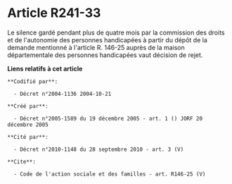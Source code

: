 # Article R241-33

Le silence gardé pendant plus de quatre mois par la commission des droits et de l'autonomie des personnes handicapées à
partir du dépôt de la demande mentionné à l'article R. 146-25 auprès de la maison départementale des personnes handicapées
vaut décision de rejet.

**Liens relatifs à cet article**

	**Codifié par**:

	  - Décret n°2004-1136 2004-10-21

	**Créé par**:

	  - Décret n°2005-1589 du 19 décembre 2005 - art. 1 () JORF 20 décembre 2005

	**Cité par**:

	  - Décret n°2010-1148 du 28 septembre 2010 - art. 3 (V)

	**Cite**:

	  - Code de l'action sociale et des familles - art. R146-25 (V)
